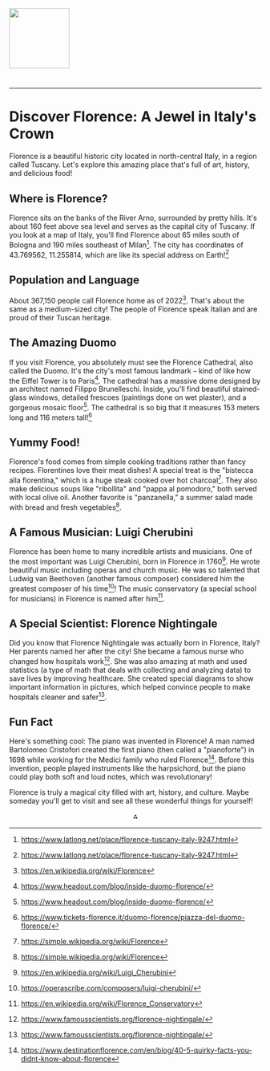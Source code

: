 <img src="https://r2cdn.perplexity.ai/pplx-full-logo-primary-dark%402x.png" class="logo" width="120"/>

# 

---

# Discover Florence: A Jewel in Italy's Crown

Florence is a beautiful historic city located in north-central Italy, in a region called Tuscany. Let's explore this amazing place that's full of art, history, and delicious food!

## Where is Florence?

Florence sits on the banks of the River Arno, surrounded by pretty hills. It's about 160 feet above sea level and serves as the capital city of Tuscany. If you look at a map of Italy, you'll find Florence about 65 miles south of Bologna and 190 miles southeast of Milan[^1]. The city has coordinates of 43.769562, 11.255814, which are like its special address on Earth![^1]

## Population and Language

About 367,150 people call Florence home as of 2022[^8]. That's about the same as a medium-sized city! The people of Florence speak Italian and are proud of their Tuscan heritage.

## The Amazing Duomo

If you visit Florence, you absolutely must see the Florence Cathedral, also called the Duomo. It's the city's most famous landmark – kind of like how the Eiffel Tower is to Paris[^2]. The cathedral has a massive dome designed by an architect named Filippo Brunelleschi. Inside, you'll find beautiful stained-glass windows, detailed frescoes (paintings done on wet plaster), and a gorgeous mosaic floor[^2]. The cathedral is so big that it measures 153 meters long and 116 meters tall![^9]

## Yummy Food!

Florence's food comes from simple cooking traditions rather than fancy recipes. Florentines love their meat dishes! A special treat is the "bistecca alla fiorentina," which is a huge steak cooked over hot charcoal[^3]. They also make delicious soups like "ribollita" and "pappa al pomodoro," both served with local olive oil. Another favorite is "panzanella," a summer salad made with bread and fresh vegetables[^3].

## A Famous Musician: Luigi Cherubini

Florence has been home to many incredible artists and musicians. One of the most important was Luigi Cherubini, born in Florence in 1760[^10]. He wrote beautiful music including operas and church music. He was so talented that Ludwig van Beethoven (another famous composer) considered him the greatest composer of his time[^13]! The music conservatory (a special school for musicians) in Florence is named after him[^15].

## A Special Scientist: Florence Nightingale

Did you know that Florence Nightingale was actually born in Florence, Italy? Her parents named her after the city! She became a famous nurse who changed how hospitals work[^5]. She was also amazing at math and used statistics (a type of math that deals with collecting and analyzing data) to save lives by improving healthcare. She created special diagrams to show important information in pictures, which helped convince people to make hospitals cleaner and safer[^5].

## Fun Fact

Here's something cool: The piano was invented in Florence! A man named Bartolomeo Cristofori created the first piano (then called a "pianoforte") in 1698 while working for the Medici family who ruled Florence[^6]. Before this invention, people played instruments like the harpsichord, but the piano could play both soft and loud notes, which was revolutionary!

Florence is truly a magical city filled with art, history, and culture. Maybe someday you'll get to visit and see all these wonderful things for yourself!

<div style="text-align: center">⁂</div>

[^1]: https://www.latlong.net/place/florence-tuscany-italy-9247.html

[^2]: https://www.headout.com/blog/inside-duomo-florence/

[^3]: https://simple.wikipedia.org/wiki/Florence

[^4]: https://en.wikipedia.org/wiki/Florence_Foster_Jenkins

[^5]: https://www.famousscientists.org/florence-nightingale/

[^6]: https://www.destinationflorence.com/en/blog/40-5-quirky-facts-you-didnt-know-about-florence

[^7]: https://www.boosey.com/composer/Luigi+Cherubini

[^8]: https://en.wikipedia.org/wiki/Florence

[^9]: https://www.tickets-florence.it/duomo-florence/piazza-del-duomo-florence/

[^10]: https://en.wikipedia.org/wiki/Luigi_Cherubini

[^11]: https://www.imd-music.com/compositeurs/luigi-cherubini

[^12]: https://interlude.hk/on-this-day-14-september-luigi-cherubini-was-born/

[^13]: https://operascribe.com/composers/luigi-cherubini/

[^14]: https://www.classical-music.com/features/composers/cherubini-luigi

[^15]: https://en.wikipedia.org/wiki/Florence_Conservatory

[^16]: https://www.destinationflorence.com/en/blog/384-communities-and-ethnicrestaurants-in-florence

[^17]: https://www.visittuscany.com/en/ideas/the-places-and-personalities-of-music-in-and-around-florence/

[^18]: https://www.visittuscany.com/en/ideas/scientists-and-explorers-5-illustrious-figures-from-tuscany/

[^19]: https://www.florencetoursitaly.it/blog/8-things-you-didnt-know-about-florence/

[^20]: https://en.wikipedia.org/wiki/Province_of_Florence

[^21]: https://www.tripadvisor.ie/Attraction_Review-g187895-d198675-Reviews-Duomo_Cattedrale_di_Santa_Maria_del_Fiore-Florence_Tuscany.html

[^22]: https://www.theflorentine.net/2022/03/24/time-honoured-traditions-twists-florence-food-scene/

[^23]: https://www.britannica.com/biography/Florence-Foster-Jenkins

[^24]: https://en.wikipedia.org/wiki/Florence_Bell_(scientist)

[^25]: https://www.lifelemonsitaly.com/italy-travel/florence-fun-facts-reasons-to-visit-this-famous-renaissance-city

[^26]: https://theflorenceinsider.com/where-is-florence-italy/

[^27]: https://www.tripadvisor.ie/Attractions-g187895-Activities-zfn8117211-Florence_Tuscany.html

[^28]: https://www.napoleon-empire.org/en/personalities/cherubini.php

[^29]: https://www.naxos.com/Bio/Person/Luigi_Cherubini/23325

